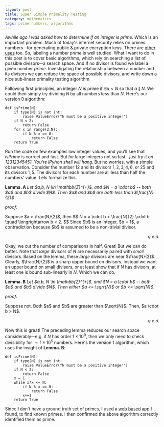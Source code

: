 ```yaml
---
layout: post
title: Super Simple Primality Testing
category: mathematics 
tags: prime numbers, algorithms
---
```


*Awhile ago I was asked how to determine if an integer is prime*. Which is an important problem. Much of today's internet security relies on primes numbers--for generating public & private encryption keys. There are [other uses][2] too. So, labeling a number *prime* is well studied. What I want to do in this post is to cover basic algorithms, which rely on searching a list of possible divisors--a search space. And if no divisor is found we label a given number *prime*. Investigating the relationship between a number and its divisors we can reduce the space of possible divisors, and write down a nice sub-linear primality testing algorithm.  

Following first principles, an integer $N$ is prime if $\exists a < N$ so that $a\ \|\ N$. We could then simply try dividing $N$ by all numbers less than $N$. Here's our version $0$ algorithm:


	def isPrime(N):
		if type(N) is not int:
			raise ValueError("N must be a positive integer")
		if N < 2:
			return False
		for x in range(2,N):
			if N % x == 0: 
				return False
		return True

Run the code on few examples low integer values, and you'll see that *isPrime* is correct and fast. But for large integers 
not so fast--*just try it on 12312345451. You're IPyhon shell will hang*. But no worries, with a simple observation. Consider the number
$12$ and its divisors $1,2,3,4,6$, or $25$ and its divisors $1, 5$. The divisors for each number are all less than half the numbers' value. 
Lets formalize this.

<p><strong>Lemma. A</strong> <em>Let $a,b, N \in \mathbb{Z}^{+}$, and $N = a \cdot b$ -- both $a$ and $b$ divide $N$. Then $a$ and $b$ are both less than $\frac{N}{2}$ </em></p>
<p><em>proof:</em></p>
Suppose $a > \frac{N}{2}$, then 
$$
	N = a \cdot b > \frac{N}{2} \cdot b  \quad \longrightarrow b < 2.
$$
Since $b$ is an integer, $b = 1$, a contradiction because $b$ is assumed to be a non-trivial divisor.     

<div align="right">
	<p><em>q.e.d.</em></p>
</div>

Okay, we cut the number of comparisons in half. Great! But we can do better. Note that *large* divisors of $N$ are necessarily paired with *small* divisors. Based on the lemma, these *large* divisors are near $\frac{N}{2}$. Clearly, $\frac{N}{2}$ is a sharp upper bound on divisors. Instead we want an upper bound on small divisors, or at least show that if $N$ has divisors, at least one is bound sub-linearly in $N$. Which we can do.

<p><strong>Lemma. B</strong> <em>Let $a,b, N \in \mathbb{Z}^{+}$, and $N = a \cdot b$ -- both $a$ and $b$ divide $N$. Then either $a <= \sqrt{N}$ or $b <= \sqrt{N}$. </em></p>
<p><em>proof:</em></p>
Suppose not. Both $a$ and $b$ are greater than $\sqrt{N}$. Then, $a \cdot b > N$.

<div align="right">
	<p><em>q.e.d.</em></p>
</div>

Now this is great! The preceding lemma reduces our search space considerably--e.g. if $N$ has order $1 \times 10^9$, then we only need to check divisibility for $\sim 1 \times 10^5$ numbers. Here's the version $1$ algorithm, which uses the insight of <strong>Lemma. B</strong>:

	def isPrime(N):
		if type(N) is not int:
			raise ValueError("N must be a positive integer")
		if N < 2:
			return False
		x = 1
		while x*x <= N:
			if N % x == 0: 
				return False
			x+=1	
		return True

Since I don't have a ground truth set of primes, I used a [web based][1] app I found, to find known primes. I then confirmed the above algorithm correctly identified them as prime.

[1]: http://primes.utm.edu/curios/includes/primetest.php
[2]: http://en.wikipedia.org/wiki/Generating_primes